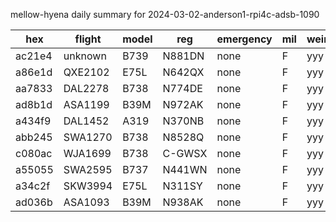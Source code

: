 mellow-hyena daily summary for 2024-03-02-anderson1-rpi4c-adsb-1090

|hex|flight|model|reg|emergency|mil|weirdo|
|--|--|--|--|--|--|--|
|ac21e4|unknown|B739|N881DN|none|F|yyy|
|a86e1d|QXE2102|E75L|N642QX|none|F|yyy|
|aa7833|DAL2278|B738|N774DE|none|F|yyy|
|ad8b1d|ASA1199|B39M|N972AK|none|F|yyy|
|a434f9|DAL1452|A319|N370NB|none|F|yyy|
|abb245|SWA1270|B738|N8528Q|none|F|yyy|
|c080ac|WJA1699|B738|C-GWSX|none|F|yyy|
|a55055|SWA2595|B737|N441WN|none|F|yyy|
|a34c2f|SKW3994|E75L|N311SY|none|F|yyy|
|ad036b|ASA1093|B39M|N938AK|none|F|yyy|
